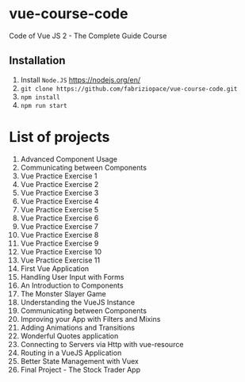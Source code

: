 # vue-course-code
Code of Vue JS 2 - The Complete Guide Course

## Installation
1. Install `Node.JS` https://nodejs.org/en/
2. `git clone https://github.com/fabriziopace/vue-course-code.git`
3. `npm install`
4. `npm run start`

# List of projects
1. Advanced Component Usage
2. Communicating between Components
3. Vue Practice Exercise 1
4. Vue Practice Exercise 2
5. Vue Practice Exercise 3
6. Vue Practice Exercise 4
7. Vue Practice Exercise 5
8. Vue Practice Exercise 6
9. Vue Practice Exercise 7
10. Vue Practice Exercise 8
11. Vue Practice Exercise 9
12. Vue Practice Exercise 10
13. Vue Practice Exercise 11
14. First Vue Application
15. Handling User Input with Forms
16. An Introduction to Components
17. The Monster Slayer Game
18. Understanding the VueJS Instance
19. Communicating between Components
20. Improving your App with Filters and Mixins
21. Adding Animations and Transitions
22. Wonderful Quotes application
23. Connecting to Servers via Http with vue-resource
24. Routing in a VueJS Application
25. Better State Management with Vuex
26. Final Project - The Stock Trader App
